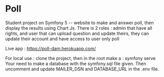 # Poll
Student project on Symfony 5 -- website to make and answer poll, then display the results using Chart Js. There is 2 roles : admin that have all rights, and user that can upload question and update theirs, they can update their account and have access to user only poll

Live app : https://poll-dam.herokuapp.com/  

For local use : clone the project, then in the root make a : symfony serve
Your need to make a database with the symfony.sql file given. Then uncomment and update MAILER_DSN and DATABASE_URL in the .env file.



